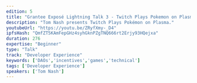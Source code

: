 ```yaml
---
edition: 5
title: "Grantee Exposé Lightning Talk 3 - Twitch Plays Pokemon on Plasma"
description: "Tom Nash presents Twitch Plays Pokémon on Plasma."
youtubeUrl: "https://youtu.be/ZRyfXmy-_D4"
ipfsHash: "QmfZT5KAmFepGHz4syhGknPZgTNQ666rt2Erjy93HQejxa"
duration: 276
expertise: "Beginner"
type: "Talk"
track: "Developer Experience"
keywords: ['DAOs','incentives','games','technical']
tags: ['Developer Experience']
speakers: ['Tom Nash']
---
```

